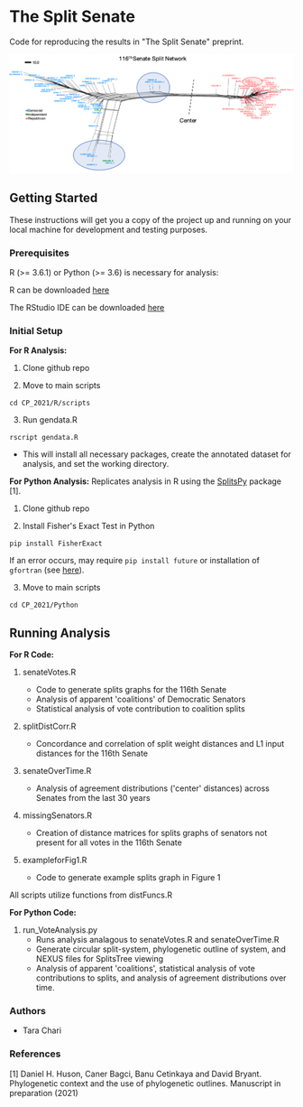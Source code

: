 # The Split Senate

Code for reproducing the results in "The Split Senate" preprint.

![Alt text](https://github.com/pachterlab/CP_2021/blob/main/116senate.png?raw=true "The Split Senate")


## Getting Started

These instructions will get you a copy of the project up and running on your local machine for development and testing purposes.

### Prerequisites

R (>= 3.6.1) or Python (>= 3.6) is necessary for analysis:

R can be downloaded [here](https://cran.r-project.org/mirrors.html)

The RStudio IDE can be downloaded [here](https://rstudio.com/products/rstudio/download/)

### Initial Setup

**For R Analysis:**

1. Clone github repo

2. Move to main scripts
```
cd CP_2021/R/scripts
```

3. Run gendata.R
```
rscript gendata.R
```
* This will install all necessary packages, create the annotated dataset for analysis, and set the working directory.

**For Python Analysis:**
Replicates analysis in R using the [SplitsPy](https://github.com/husonlab/SplitsPy) package [1].

1. Clone github repo

2. Install Fisher's Exact Test in Python
```
pip install FisherExact
```

If an error occurs, may require  ```pip install future``` or installation of ```gfortran``` (see [here](https://gcc.gnu.org/wiki/GFortranBinaries)).

3. Move to main scripts
```
cd CP_2021/Python
```

## Running Analysis

**For R Code:**

1. senateVotes.R
	* Code to generate splits graphs for the 116th Senate
	* Analysis of apparent 'coalitions' of Democratic Senators
	* Statistical analysis of vote contribution to coalition splits
	
2. splitDistCorr.R
	* Concordance and correlation of split weight distances and L1 input distances for the 116th Senate
	
3. senateOverTime.R
	* Analysis of agreement distributions ('center' distances) across Senates from the last 30 years

4. missingSenators.R
	* Creation of distance matrices for splits graphs of senators not present for all votes in the 116th Senate

5. exampleforFig1.R
	* Code to generate example splits graph in Figure 1

All scripts utilize functions from distFuncs.R

**For Python Code:**

1. run_VoteAnalysis.py
	* Runs analysis analagous to senateVotes.R and senateOverTime.R
	* Generate circular split-system, phylogenetic outline of system, and NEXUS files for SplitsTree viewing
	* Analysis of apparent 'coalitions', statistical analysis of vote contributions to splits, and analysis of agreement distributions over time.


### Authors

* Tara Chari

### References

[1] Daniel H. Huson, Caner Bagci, Banu Cetinkaya and David Bryant. Phylogenetic context and the use of phylogenetic outlines. Manuscript in preparation (2021)
